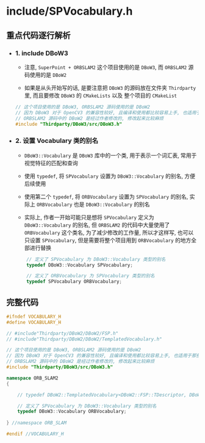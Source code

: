 # include/SPVocabulary.h


## 重点代码逐行解析


- ### 1. include DBoW3

    - 注意, `SuperPoint + ORBSLAM2` 这个项目使用的是 `DBoW3`, 而 `ORBSLAM2` 源码使用的是 `DBoW2`
 
    - 如果是从头开始写的话, 是要注意把 `DBoW3` 的源码放在文件夹 `Thirdparty` 里, 而且要修改 `DBoW3` 的 `CMakeLists` 以及 整个项目的 `CMakeList`

    ```c++
    // 这个项目使用的是 DBoW3, ORBSLAM2 源码使用的是 DBoW2
    // 因为 DBoW3 对于 OpenCV3 的兼容性较好, 且编译和使用都比较容易上手, 也适用于那些使用其他特征点替代 ORB 特征点的项目
    // ORBSLAM2 源码中的 DBoW2 是经过作者修改的, 修改起来比较麻烦
    #include "Thirdparty/DBoW3/src/DBoW3.h"
    ```


- ### 2. 设置 Vocabulary 类的别名

    - `DBoW3::Vocabulary` 是 `DBoW3` 库中的一个类, 用于表示一个词汇表, 常用于视觉特征的匹配和查询

    - 使用 `typedef`, 将 `SPVocabulary` 设置为 `DBoW3::Vocabulary` 的别名, 方便后续使用

    - 使用第二个 `typedef`, 将 `ORBVocabulary` 设置为 `SPVocabulary` 的别名, 实际上 `ORBVocabulary` 也是 `DBoW3::Vocabulary` 的别名

    - 实际上, 作者一开始可能只是想将 `SPVocabulary` 定义为 `DBoW3::Vocabulary` 的别名, 但 `ORBSLAM2` 的代码中大量使用了 `ORBVocabulary` 这个类名, 为了减少修改的工作量, 所以才这样写, 也可以只设置 `SPVocabulary`, 但是需要将整个项目用到 `ORBVocabulary` 的地方全部进行替换

    ```c++
        // 定义了 SPVocabulary 为 DBoW3::Vocabulary 类型的别名
        typedef DBoW3::Vocabulary SPVocabulary;
    
        // 定义了 ORBVocabulary 为 SPVocabulary 类型的别名
        typedef SPVocabulary ORBVocabulary;
    ```


## 完整代码

```c++
#ifndef VOCABULARY_H
#define VOCABULARY_H

// #include"Thirdparty/DBoW2/DBoW2/FSP.h"
// #include"Thirdparty/DBoW2/DBoW2/TemplatedVocabulary.h"

// 这个项目使用的是 DBoW3, ORBSLAM2 源码使用的是 DBoW2
// 因为 DBoW3 对于 OpenCV3 的兼容性较好, 且编译和使用都比较容易上手, 也适用于那些使用其他特征点替代 ORB 特征点的项目
// ORBSLAM2 源码中的 DBoW2 是经过作者修改的, 修改起来比较麻烦
#include "Thirdparty/DBoW3/src/DBoW3.h"

namespace ORB_SLAM2
{

    // typedef DBoW2::TemplatedVocabulary<DBoW2::FSP::TDescriptor, DBoW2::FSP> SPVocabulary;

    // 定义了 SPVocabulary 为 DBoW3::Vocabulary 类型的别名
    typedef DBoW3::Vocabulary ORBVocabulary;
    
} //namespace ORB_SLAM

#endif //VOCABULARY_H
```
